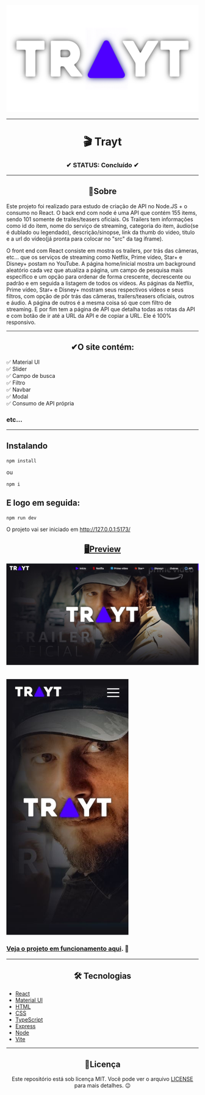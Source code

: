 <div align="center">
  <img width="600" src="src/assets/logo trayt with triangle purple and txt white_00000.png">
</div>

---

<h1 align="center">🎬 Trayt</h1>
<h3 align="center">✔ STATUS: Concluído ✔</h3>

---

<h2 align="center">📖Sobre</h2>

<p align="left">Este projeto foi realizado para estudo de criação de API no Node.JS + o consumo no React. O back end com node é uma API que contém 155 items, sendo 101 somente de trailes/teasers oficiais. Os Trailers tem informações como id do item, nome do serviço de streaming, categoria do item, áudio(se é dublado ou legendado), descrição/sinopse, link da thumb do video, titulo e a url do vídeo(já pronta para colocar no "src" da tag iframe).

O front end com React consiste em mostra os trailers, por trás das câmeras, etc... que os serviços de streaming como Netflix, Prime vídeo, Star+ e Disney+ postam no YouTube. A página home/inicial mostra um background aleatório cada vez que atualiza a página, um campo de pesquisa mais específico e um opção para ordenar de forma crescente, decrescente ou padrão e em seguida a listagem de todos os vídeos. As páginas da Netflix, Prime vídeo, Star+ e Disney+ mostram seus respectivos vídeos e seus filtros, com opção de pôr trás das câmeras, trailers/teasers oficiais, outros e áudio. A página de outros é a mesma coisa só que com filtro de streaming. E por fim tem a página de API que detalha todas as rotas da API e com botão de ir até a URL da API e de copiar a URL. Ele é 100% responsivo.</p>

---

<h2 align="center">✔O site contém:</h2>

✅ Material UI<br>
✅ Slider<br>
✅ Campo de busca<br>
✅ Filtro<br>
✅ Navbar<br>
✅ Modal<br>
✅ Consumo de API própria<br>
### etc...
---

<h2>Instalando</h2>

```
npm install
```
ou
```
npm i
```

<h2>E logo em seguida:</h2>

```
npm run dev
```

<p>O projeto vai ser iniciado em <a target="_blank" href='http://127.0.0.1:5173/'>http://127.0.0.1:5173/</p>

<h2 align="center">🖥Preview</h2>

<img src="readme_imgs/trayt_desktop.JPG" alt="Previw desktop"></img>
<br>
<br>
<br>
<img src="readme_imgs/trayt_mobile.JPG" alt="Previw mobile"></img>

### Veja o projeto em funcionamento <a target="_blank" href='https://trayt.netlify.app/'>aqui</a>. 🧐

---

<h2 align="center">🛠 Tecnologias</h2>

- [React](https://pt-br.reactjs.org/)
- [Material UI](https://mui.com/pt/)
- [HTML](https://html.com/)
- [CSS](https://developer.mozilla.org/pt-BR/docs/Web/CSS)
- [TypeScript](https://www.typescriptlang.org/)
- [Express](https://expressjs.com/pt-br/)
- [Node](https://nodejs.org/en/)
- [Vite](https://vitejs.dev/)

---

<h2 align="center">📝Licença</h2>

<p align="center">
   Este repositório está sob licença MIT. Você pode ver o arquivo <a href="https://github.com/gabriell-c/Monster-gym/blob/main/License"> LICENSE</a>
   para mais detalhes. 😉
</p>
